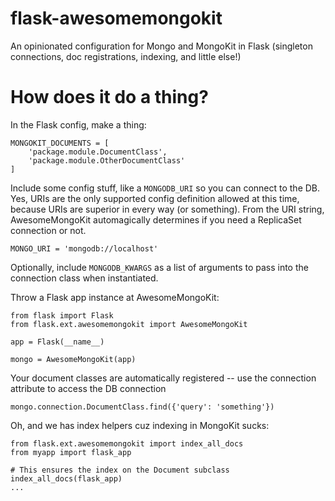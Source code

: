 flask-awesomemongokit
====================

An opinionated configuration for Mongo and MongoKit in Flask (singleton connections, doc registrations, indexing, and little else!)

# How does it do a thing?

In the Flask config, make a thing:

```
MONGOKIT_DOCUMENTS = [
    'package.module.DocumentClass',
    'package.module.OtherDocumentClass'
]
```

Include some config stuff, like a `MONGODB_URI` so you can connect to the DB.  Yes, URIs are the only supported config definition allowed at this time, because URIs are superior in every way (or something).  From the URI string, AwesomeMongoKit automagically determines if you need a ReplicaSet connection or not.

```
MONGO_URI = 'mongodb://localhost'
```

Optionally, include `MONGODB_KWARGS` as a list of arguments to pass into the connection class when instantiated.


Throw a Flask app instance at AwesomeMongoKit:

```
from flask import Flask
from flask.ext.awesomemongokit import AwesomeMongoKit

app = Flask(__name__)

mongo = AwesomeMongoKit(app)
```

Your document classes are automatically registered -- use the connection
attribute to access the DB connection
```
mongo.connection.DocumentClass.find({'query': 'something'})
```

Oh, and we has index helpers cuz indexing in MongoKit sucks:
```
from flask.ext.awesomemongokit import index_all_docs
from myapp import flask_app

# This ensures the index on the Document subclass
index_all_docs(flask_app)
...

```
